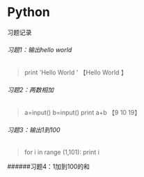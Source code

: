 # Python
习题记录

###### 习题1：输出hello world
>print 'Hello World ' 
>【Hello World 】

###### 习题2：两数相加
>a=input() 
>b=input() 
>print a+b 
>【9 
> 10 
> 19】 

###### 习题3：输出1到100
>for i in range (1,101): 
>    print i 
    
######习题4：1加到100的和 

